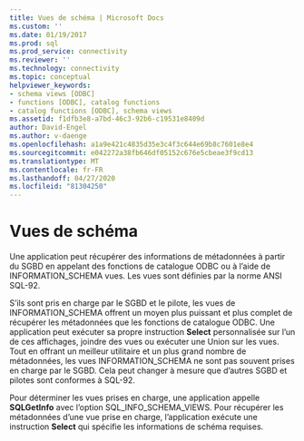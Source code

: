 ```yaml
---
title: Vues de schéma | Microsoft Docs
ms.custom: ''
ms.date: 01/19/2017
ms.prod: sql
ms.prod_service: connectivity
ms.reviewer: ''
ms.technology: connectivity
ms.topic: conceptual
helpviewer_keywords:
- schema views [ODBC]
- functions [ODBC], catalog functions
- catalog functions [ODBC], schema views
ms.assetid: f1dfb3e8-a7bd-46c3-92b6-c19531e8409d
author: David-Engel
ms.author: v-daenge
ms.openlocfilehash: a1a9e421c4835d35e3c4f3c644e69b8c7601e8e4
ms.sourcegitcommit: e042272a38fb646df05152c676e5cbeae3f9cd13
ms.translationtype: MT
ms.contentlocale: fr-FR
ms.lasthandoff: 04/27/2020
ms.locfileid: "81304250"
---
```

# <a name="schema-views"></a>Vues de schéma
Une application peut récupérer des informations de métadonnées à partir du SGBD en appelant des fonctions de catalogue ODBC ou à l’aide de INFORMATION_SCHEMA vues. Les vues sont définies par la norme ANSI SQL-92.  
  
 S’ils sont pris en charge par le SGBD et le pilote, les vues de INFORMATION_SCHEMA offrent un moyen plus puissant et plus complet de récupérer les métadonnées que les fonctions de catalogue ODBC. Une application peut exécuter sa propre instruction **Select** personnalisée sur l’un de ces affichages, joindre des vues ou exécuter une Union sur les vues. Tout en offrant un meilleur utilitaire et un plus grand nombre de métadonnées, les vues INFORMATION_SCHEMA ne sont pas souvent prises en charge par le SGBD. Cela peut changer à mesure que d’autres SGBD et pilotes sont conformes à SQL-92.  
  
 Pour déterminer les vues prises en charge, une application appelle **SQLGetInfo** avec l’option SQL_INFO_SCHEMA_VIEWS. Pour récupérer les métadonnées d’une vue prise en charge, l’application exécute une instruction **Select** qui spécifie les informations de schéma requises.

